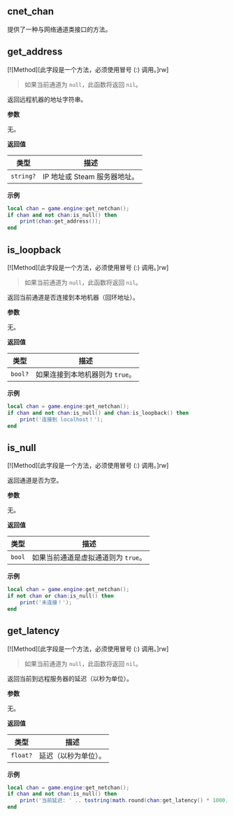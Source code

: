 ## cnet_chan

提供了一种与网络通道类接口的方法。

## get_address

[![Method][此字段是一个方法，必须使用冒号 (:) 调用。]rw]

> 如果当前通道为 `null`，此函数将返回 `nil`。

返回远程机器的地址字符串。

**参数**

无。

**返回值**

| 类型 | 描述 |
| ---- | ----------- |
| `string?` | IP 地址或 Steam 服务器地址。 |

**示例**

```lua
local chan = game.engine:get_netchan();
if chan and not chan:is_null() then
    print(chan:get_address());
end
```

## is_loopback

[![Method][此字段是一个方法，必须使用冒号 (:) 调用。]rw]

> 如果当前通道为 `null`，此函数将返回 `nil`。

返回当前通道是否连接到本地机器（回环地址）。

**参数**

无。

**返回值**

| 类型 | 描述 |
| ---- | ----------- |
| `bool?` | 如果连接到本地机器则为 `true`。 |

**示例**

```lua
local chan = game.engine:get_netchan();
if chan and not chan:is_null() and chan:is_loopback() then
    print('连接到 localhost！');
end
```

## is_null

[![Method][此字段是一个方法，必须使用冒号 (:) 调用。]rw]

返回通道是否为空。

**参数**

无。

**返回值**

| 类型 | 描述 |
| ---- | ----------- |
| `bool` | 如果当前通道是虚拟通道则为 `true`。 |

**示例**

```lua
local chan = game.engine:get_netchan();
if not chan or chan:is_null() then
    print('未连接！');
end
```

## get_latency

[![Method][此字段是一个方法，必须使用冒号 (:) 调用。]rw]

> 如果当前通道为 `null`，此函数将返回 `nil`。

返回当前到远程服务器的延迟（以秒为单位）。

**参数**

无。

**返回值**

| 类型 | 描述 |
| ---- | ----------- |
| `float?` | 延迟（以秒为单位）。 |

**示例**

```lua
local chan = game.engine:get_netchan();
if chan and not chan:is_null() then
    print('当前延迟: ' .. tostring(math.round(chan:get_latency() * 1000.0)) .. 'ms');
end
```
```